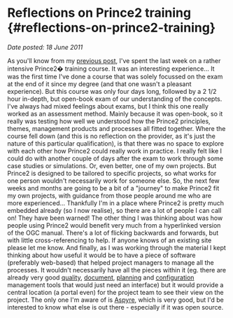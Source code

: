 # Reflections on Prince2 training {#reflections-on-prince2-training}

_Date posted: 18 June 2011_

As you'll know from my [previous post](http://www.learningconversations.co.uk/main/index.php/2011/06/11/learning-made-easy?blog=5), I've spent the last week on a rather intensive Prince2� training course. It was an interesting experience... It was the first time I've done a course that was solely focussed on the exam at the end of it since my degree (and that one wasn't a pleasant experience). But this course was only four days long, followed by a 2 1/2 hour in-depth, but open-book exam of our understanding of the concepts. I've always had mixed feelings about exams, but I think this one really worked as an assessment method. Mainly because it was open-book, so it really was testing how well we understood how the Prince2 principles, themes, management products and processes all fitted together. Where the course fell down (and this is no reflection on the provider, as it's just the nature of this particular qualification), is that there was no space to explore with each other how Prince2 could really work in practice. I really felt like I could do with another couple of days after the exam to work through some case studies or simulations. Or, even better, one of my own projects. But Prince2 is designed to be tailored to specific projects, so what works for one person wouldn't necessarily work for someone else. So, the next few weeks and months are going to be a bit of a "journey" to make Prince2 fit my own projects, with guidance from those people around me who are more experienced... Thankfully I'm in a place where Prince2 is pretty much embedded already (so I now realise), so there are a lot of people I can call on! They have been warned! The other thing I was thinking about was how people using Prince2 would benefit very much from a hyperlinked version of the OGC manual. There's a lot of flicking backwards and forwards, but with little cross-referencing to help. If anyone knows of an existing site please let me know. And finally, as I was working through the material I kept thinking about how useful it would be to have a piece of software (preferably web-based) that helped project managers to manage all the processes. It wouldn't necessarily have all the pieces within it (eg. there are already very good [quality](http://www.teamst.org/), [document](http://owl.anytimecomm.com/), [planning](http://www.php-collab.com/blog/) and [configuration](http://www.combodo.com/?lang=en) management tools that would just need an interface) but it would provide a central location (a portal even) for the project team to see their view on the project. The only one I'm aware of is [Aspyre](http://www.mosaiquegroup.com/Aspyre_Portfolio_Programme_Project_Management_and_PMO_Software.html), which is very good, but I'd be interested to know what else is out there - especially if it was open source.